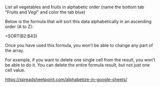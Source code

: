 List all vegetables and fruits in alphabetic order (name the bottom tab "Fruits and Vegi" and color the tab blue)


Below is the formula that will sort this data alphabetically in an ascending order (A to Z):

=SORT(B2:B43)
 
 
 
 Once you have used this formula, you won’t be able to change any part of the array.
 
 For example, if you want to delete one single cell from the result, you won’t be able to do it. You can delete the entire formula result, but not just one cell value.
 
 https://spreadsheetpoint.com/alphabetize-in-google-sheets/